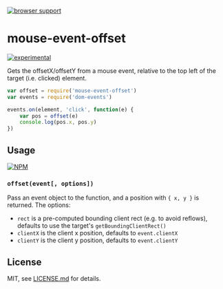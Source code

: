 [![browser support](https://ci.testling.com/mattdesl/mouse-event-offset.png)](https://ci.testling.com/mattdesl/mouse-event-offset)

# mouse-event-offset

[![experimental](http://badges.github.io/stability-badges/dist/experimental.svg)](http://github.com/badges/stability-badges)

Gets the offsetX/offsetY from a mouse event, relative to the top left of the target (i.e. clicked) element.

```js 
var offset = require('mouse-event-offset')
var events = require('dom-events')

events.on(element, 'click', function(e) {
	var pos = offset(e)
	console.log(pos.x, pos.y)
})
```
## Usage

[![NPM](https://nodei.co/npm/mouse-event-offset.png)](https://nodei.co/npm/mouse-event-offset/)

### `offset(event[, options])`

Pass an event object to the function, and a position with `{ x, y }` is returned. The options:

- `rect` is a pre-computed bounding client rect (e.g. to avoid reflows), defaults to use the target's `getBoundingClientRect()`
- `clientX` is the client x position, defaults to `event.clientX`
- `clientY` is the client y position, defaults to `event.clientY`

## License

MIT, see [LICENSE.md](http://github.com/mattdesl/mouse-event-offset/blob/master/LICENSE.md) for details.
